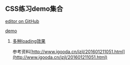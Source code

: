 ## CSS练习demo集合
 [editor on GitHub](https://github.com/wanglei-0707/CSS3/edit/master/README.md)
 
 [demo](https://wanglei-0707.github.io/CSS3)
 
1. [多种loading效果]( https://wanglei-0707.github.io/CSS3/loadings/index.html)

    参考资料[http://www.igooda.cn/jzjl/201601211051.html](http://www.igooda.cn/jzjl/201601211051.html)

